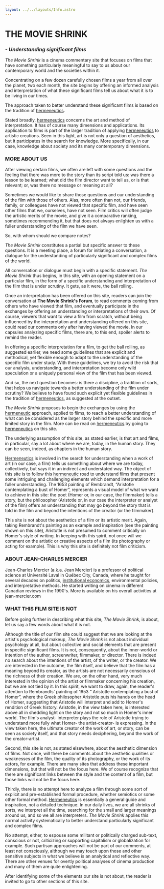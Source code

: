 ```yaml
---
layout: ../../layouts/Info.astro
---
```


# THE MOVIE SHRINK

### _\- Understanding significant films_

_The Movie Shrink_ is a cinema commentary site that focuses on films that have something particularly meaningful to say to us about our contemporary world and the societies within it.

Concentrating on a few dozen carefully chosen films a year from all over the planet, two each month, the site begins by offering an informed analysis and interpretation of what these significant films tell us about what it is to be living in our times.

The approach taken to better understand these significant films is based on the tradition of [hermeneutics](/en/hermeneutics).

Stated broadly, [hermeneutics](/en/hermeneutics) concerns the art and method of interpretation. It has of course many dimensions and applications. Its application to films is part of the larger tradition of applying [hermeneutics](/en/hermeneutics) to artistic creations. Seen in this light, art is not only a question of aesthetics, but it participates in the search for knowledge. More specifically, in our case, knowledge about society and its many contemporary dimensions.

### MORE ABOUT US

After viewing certain films, we often are left with some questions and the feeling that there was more to the story than its script told us: was there a lesson to be learned; what did the film director want to tell us, or is that relevant; or, was there no message or meaning at all?

Sometimes we would like to share those questions and our understanding of the film with those of others. Alas, more often than not, our friends, family, or colleagues have not viewed that specific film, and have seen other films that we, ourselves, have not seen. Film critics will often judge the artistic merits of the movie, and give it a comparative ranking, sometimes recommending it, but that does not always enlighten us with a fuller understanding of the film we have seen.

So, with whom should we compare notes?

_The Movie Shrink_ constitutes a partial but specific answer to these questions. It is a meeting place, a forum for initiating a conversation, a dialogue for the understanding of particularly significant and complex films of the world.

All conversation or dialogue must begin with a specific statement. _The Movie Shrink_ thus begins, in this site, with an opening statement on a particular film, in the form of a specific understanding and interpretation of the film that is under scrutiny. It gets, as it were, the ball rolling.

Once an interpretation has been offered on this site, readers can join the conversation at **The Movie Shrink's Forum**, to read comments coming from others who have viewed that film, and eventually participate in the exchanges by offering an understanding or interpretations of their own. Of course, viewers that want to view a film from scratch, without being influenced by the interpretation and understanding offered on this site, could read our comments only after having viewed the movie. In our capsules analyzing specific films, there are, to this end, spoiler alerts to remind the reader.

In offering a specific interpretation for a film, to get the ball rolling, as suggested earlier, we need some guidelines that are explicit and methodical, yet flexible enough to adapt to the understanding of the specific film under study. With these guidelines, we try to avoid the risk that our analysis, understanding, and interpretation become only wild speculation or a uniquely personal view of the film that has been viewed.

And so, the next question becomes: is there a discipline, a tradition of sorts, that helps us navigate towards a better understanding of the film under scrutiny? We believe to have found such explicit yet flexible guidelines in the tradition of [hermeneutics](/en/hermeneutics), as suggested at the outset.

_The Movie Shrink_ proposes to begin the exchanges by using the [hermeneutic](/en/hermeneutics) approach, applied to films, to reach a better understanding of what can be considered as the larger story behind the specific and more limited story in the film. More can be read on [hermeneutics](/en/hermeneutics) by going to [hermeneutics](/en/hermeneutics) on this site.

The underlying assumption of this site, as stated earlier, is that art and films, in particular, say a lot about where we are, today, in the human story. They can be seen, indeed, as chapters in the human story.

[Hermeneutics](/en/hermeneutics) is involved in the search for understanding when a work of art (in our case, a film) tells us something about where we are today, collectively, but says it in an indirect and understated way. The object of this site is to follow this [hermeneutic](/en/hermeneutics) road to understand films that present some intriguing and challenging elements which demand interpretation for a fuller understanding. The 1653 painting of Rembrandt, “Aristotle contemplating a bust of Homer”, represents a visual model of what we want to achieve in this site: the poet (Homer or, in our case, the filmmaker) tells a story, but the philosopher (Aristotle or, in our case the interpreter or analyst of the film) offers an understanding that may go beyond the story that is told in the film and beyond the intentions of the creator (or the filmmaker).

This site is not about the aesthetics of a film or its artistic merit. Again, taking Rembrandt's painting as an example and inspiration (see the painting shown on this site), Aristotle is not presumed to comment critically on Homer's style of writing. In keeping with this spirit, not once will we comment on the artistic or creative aspects of a film (its photography or acting for example). This is why this site is definitely not film criticism.

### ABOUT JEAN-CHARLES MERCIER

Jean-Charles Mercier (a.k.a. Jean Mercier) is a professor of political science at Université Laval in Québec City, Canada, where he taught for several decades on politics, [institutional economics](https://en.wikipedia.org/wiki/Institutional_economics), environmental policies, and interpretative methods. He started writing on cinema in different Canadian reviews in the 1990's. More is available on his overall activities at jean-mercier.com

### WHAT THIS FILM SITE IS NOT

Before going further in describing what this site, _The Movie Shrink_, is about, let us say a few words about what it is not.

Although the title of our film site could suggest that we are looking at the artist's psychological makeup, _The Movie Shrink_ is not about individual psychology at all, but about collective and social elements that are present in specific significant films. It is not, consequently, about the inner-world or intention of the author, screenwriter, filmmaker, or director. There is indeed no search about the intentions of the artist, of the writer, or the creator. We are interested in the outcome, the film itself, and believe that the film has a meaning beyond its creator, as the artists are not necessarily conscious of the richness of their creation. We are, on the other hand, very much interested in the opinion of the artist or filmmaker concerning his creation, but we are not tied by it. In this spirit, we want to draw, again, the reader's attention to Rembrandts' painting of 1653 “ Aristotle contemplating a bust of Homer”, where the Greek philosopher Aristotle puts his hands on the head of Homer, suggesting that Aristotle will interpret and add to Homer's rendition of Greek history. Aristotle, in the view taken here, is interested above all in shedding light on the story and not so much in Homer's inner world. The film's analyst- interpreter plays the role of Aristotle trying to understand more fully what Homer- the artist-creator- is expressing. In the view taken here, the ultimate creator of the work of art, or story, can be seen as society itself, and that story needs deciphering, beyond the work of the creator-artist.

Second, this site is not, as stated elsewhere, about the aesthetic dimension of films. Not once, will there be comments about the aesthetic qualities or weaknesses of the film, the quality of its photography, or the work of its actors, for example. There are many sites that address these important dimensions, but that will not be the focus here. We of course recognize that there are significant links between the style and the content of a film, but those links will not be the focus here.

Thirdly, there is no attempt here to analyze a film through some sort of explicit and pre-established formal procedure, whether semiotics or some other formal method. [Hermeneutics](/en/hermeneutics) is essentially a general guide and inspiration, not a detailed technique. In our daily lives, we are all shrinks of sorts, we interpret all the time, searching for the small and larger meanings around us, and so we all are interpreters. _The Movie Shrink_ applies this normal activity systematically to better understand particularly significant and complex films.

No attempt, either, to espouse some militant or politically charged sub-text, conscious or not, criticizing or supporting capitalism or globalization for example. Such partisan approaches will not be part of our comments, at least not consciously, although we may touch upon those and other sensitive subjects in what we believe is an analytical and reflective way. There are other venues for overtly political analyses of cinema production and many of them are quite enlightening.

After identifying some of the elements our site is not about, the reader is invited to go to other sections of this site.
